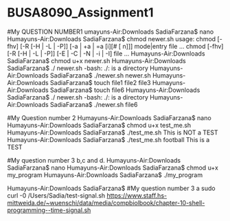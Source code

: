 # BUSA8090_Assignment1
#My QUESTION NUMBER1
umayuns-Air:Downloads SadiaFarzana$ nano
Humayuns-Air:Downloads SadiaFarzana$ chmod newer.sh
usage:	chmod [-fhv] [-R [-H | -L | -P]] [-a | +a | =a  [i][# [ n]]] mode|entry file ...
	chmod [-fhv] [-R [-H | -L | -P]] [-E | -C | -N | -i | -I] file ...
Humayuns-Air:Downloads SadiaFarzana$ chmod u+x newer.sh
Humayuns-Air:Downloads SadiaFarzana$ ./ newer.sh
-bash: ./: is a directory
Humayuns-Air:Downloads SadiaFarzana$ ./newer.sh
newer.sh
Humayuns-Air:Downloads SadiaFarzana$ touch file1 file2 file3
Humayuns-Air:Downloads SadiaFarzana$ touch file6
Humayuns-Air:Downloads SadiaFarzana$ ./ newer.sh
-bash: ./: is a directory
Humayuns-Air:Downloads SadiaFarzana$ ./newer.sh
file6

#My Question number 2
Humayuns-Air:Downloads SadiaFarzana$ nano
Humayuns-Air:Downloads SadiaFarzana$ chmod u+x test_me.sh
Humayuns-Air:Downloads SadiaFarzana$ ./test_me.sh
This is NOT a TEST
Humayuns-Air:Downloads SadiaFarzana$ ./test_me.sh football
This is a TEST

#My question number 3 b,c and d.
Humayuns-Air:Downloads SadiaFarzana$ nano
Humayuns-Air:Downloads SadiaFarzana$ chmod u+x my_program
Humayuns-Air:Downloads SadiaFarzana$ ./my_program 

Humayuns-Air:Downloads SadiaFarzana$ 
#My question number 3 a
sudo curl -0 /Users/Sadia/test-signal.sh https://www.staff.hs-mittweida.de/~wuenschi/data/media/compbiolbook/chapter-10-shell-programming--time-signal.sh
